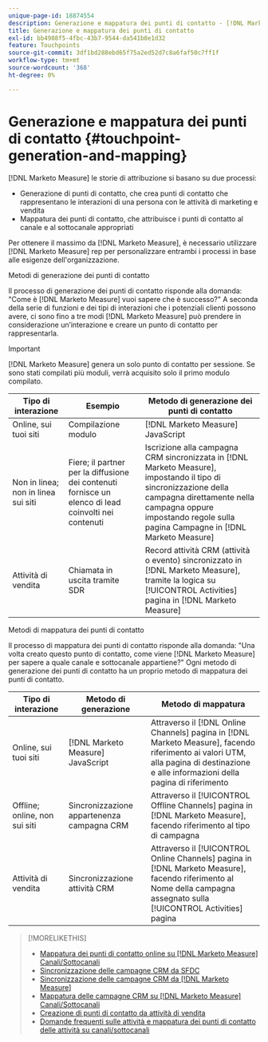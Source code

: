 ```yaml
---
unique-page-id: 18874554
description: Generazione e mappatura dei punti di contatto - [!DNL Marketo Measure] - Documentazione del prodotto
title: Generazione e mappatura dei punti di contatto
exl-id: bb4988f5-4fbc-43b7-9544-da541b8e1d32
feature: Touchpoints
source-git-commit: 3df1bd288ebd65f75a2ed52d7c8a6faf50c7ff1f
workflow-type: tm+mt
source-wordcount: '368'
ht-degree: 0%

---
```


# Generazione e mappatura dei punti di contatto {#touchpoint-generation-and-mapping}

[!DNL Marketo Measure] le storie di attribuzione si basano su due processi:

* Generazione di punti di contatto, che crea punti di contatto che rappresentano le interazioni di una persona con le attività di marketing e vendita
* Mappatura dei punti di contatto, che attribuisce i punti di contatto al canale e al sottocanale appropriati

Per ottenere il massimo da [!DNL Marketo Measure], è necessario utilizzare [!DNL Marketo Measure] rep per personalizzare entrambi i processi in base alle esigenze dell&#39;organizzazione.

Metodi di generazione dei punti di contatto

Il processo di generazione dei punti di contatto risponde alla domanda: &quot;Come è [!DNL Marketo Measure] vuoi sapere che è successo?&quot; A seconda della serie di funzioni e dei tipi di interazioni che i potenziali clienti possono avere, ci sono fino a tre modi [!DNL Marketo Measure] può prendere in considerazione un’interazione e creare un punto di contatto per rappresentarla.

>[!IMPORTANT]
>
>[!DNL Marketo Measure] genera un solo punto di contatto per sessione. Se sono stati compilati più moduli, verrà acquisito solo il primo modulo compilato.

| **Tipo di interazione** | **Esempio** | **Metodo di generazione dei punti di contatto** |
|---|---|---|
| Online, sui tuoi siti | Compilazione modulo | [!DNL Marketo Measure] JavaScript |
| Non in linea; non in linea sui siti | Fiere; il partner per la diffusione dei contenuti fornisce un elenco di lead coinvolti nei contenuti | Iscrizione alla campagna CRM sincronizzata in [!DNL Marketo Measure], impostando il tipo di sincronizzazione della campagna direttamente nella campagna oppure impostando regole sulla pagina Campagne in [!DNL Marketo Measure] |
| Attività di vendita | Chiamata in uscita tramite SDR | Record attività CRM (attività o evento) sincronizzato in [!DNL Marketo Measure], tramite la logica su [!UICONTROL Activities] pagina in [!DNL Marketo Measure] |

Metodi di mappatura dei punti di contatto

Il processo di mappatura dei punti di contatto risponde alla domanda: &quot;Una volta creato questo punto di contatto, come viene [!DNL Marketo Measure] per sapere a quale canale e sottocanale appartiene?&quot; Ogni metodo di generazione dei punti di contatto ha un proprio metodo di mappatura dei punti di contatto.

| **Tipo di interazione** | **Metodo di generazione** | **Metodo di mappatura** |
|---|---|---|
| Online, sui tuoi siti | [!DNL Marketo Measure] JavaScript | Attraverso il [!DNL Online Channels] pagina in [!DNL Marketo Measure], facendo riferimento ai valori UTM, alla pagina di destinazione e alle informazioni della pagina di riferimento |
| Offline; online, non sui siti | Sincronizzazione appartenenza campagna CRM | Attraverso il [!UICONTROL Offline Channels] pagina in [!DNL Marketo Measure], facendo riferimento al tipo di campagna |
| Attività di vendita | Sincronizzazione attività CRM | Attraverso il [!UICONTROL Online Channels] pagina in [!DNL Marketo Measure], facendo riferimento al Nome della campagna assegnato sulla [!UICONTROL Activities] pagina |

>[!MORELIKETHIS]
>
>* [Mappatura dei punti di contatto online su [!DNL Marketo Measure] Canali/Sottocanali](/help/channel-tracking-and-setup/online-channels/online-custom-channel-setup.md)
>* [Sincronizzazione delle campagne CRM da SFDC](/help/channel-tracking-and-setup/offline-channels/deprecated-processes/syncing-offline-campaigns.md)
>* [Sincronizzazione delle campagne CRM da [!DNL Marketo Measure]](/help/channel-tracking-and-setup/offline-channels/custom-campaign-sync.md)
>* [Mappatura delle campagne CRM su [!DNL Marketo Measure] Canali/Sottocanali](/help/channel-tracking-and-setup/offline-channels/offline-custom-channel-setup.md)
>* [Creazione di punti di contatto da attività di vendita](/help/advanced-marketo-measure-features/activities-attribution/salesforce-activities-attribution.md)
>* [Domande frequenti sulle attività e mappatura dei punti di contatto delle attività su canali/sottocanali](/help/advanced-marketo-measure-features/activities-attribution/activities-attribution-faq.md)

